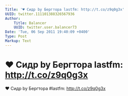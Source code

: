 ```yaml
---
Title: '♥ Сидр by Бергтора lastfm: http://t.co/z9q0g3x'
UUID: twitter.111101388326567936
Author:
    Title: Balancer
    UUID: twitter.user.balancer73
Date: 'Tue, 06 Sep 2011 19:40:09 +0400'
Type: Post
Markup: Text
---
```


# ♥ Сидр by Бергтора lastfm: http://t.co/z9q0g3x

♥ Сидр by Бергтора #lastfm: http://t.co/z9q0g3x